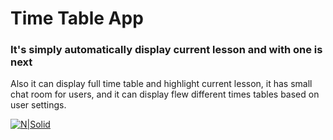 # Time Table App
### It's simply automatically display current lesson and with one is next
Also it can display full time table and highlight current lesson, it has small chat room for users,
and it can display flew different times tables based on user settings.

[![N|Solid](https://polymagic.github.io/ps.png)]()
